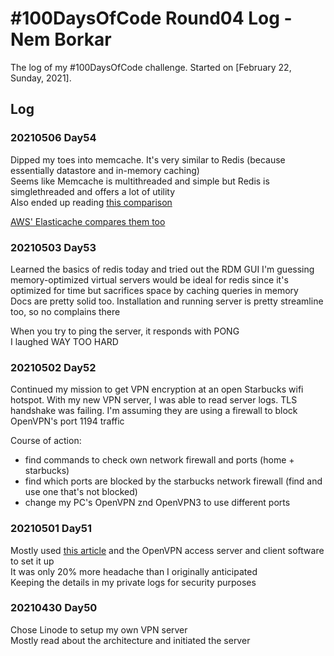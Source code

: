 # #100DaysOfCode Round04 Log - Nem Borkar

The log of my #100DaysOfCode challenge. Started on [February 22, Sunday, 2021].

## Log

### 20210506 Day54
Dipped my toes into memcache. It's very similar to Redis (because essentially datastore and in-memory caching)  
Seems like Memcache is multithreaded and simple but Redis is simglethreaded and offers a lot of utility  
Also ended up reading [this comparison](https://www.linkedin.com/pulse/memcached-vs-redis-which-one-pick-ranjeet-vimal/)

[AWS' Elasticache compares them too](https://aws.amazon.com/elasticache/redis-vs-memcached/)


### 20210503 Day53
Learned the basics of redis today and tried out the RDM GUI 
I'm guessing memory-optimized virtual servers would be ideal for redis since it's optimized for time but sacrifices space by caching queries in memory  
Docs are pretty solid too. Installation and running server is pretty streamline too, so no complains there  

When you try to ping the server, it responds with PONG  
I laughed WAY TOO HARD  

### 20210502 Day52
Continued my mission to get VPN encryption at an open Starbucks wifi hotspot. With my new VPN server, I was able to read server logs. TLS handshake was failing. I'm assuming they are using a firewall to block OpenVPN's port 1194 traffic

Course of action:
- find commands to check own network firewall and ports (home + starbucks)
- find which ports are blocked by the starbucks network firewall (find and use one that's not blocked)
- change my PC's OpenVPN znd OpenVPN3 to use different ports

### 20210501 Day51
Mostly used [this article](https://www.linode.com/docs/guides/install-openvpn-access-server-on-linux/) and the OpenVPN access server and client software to set it up  
It was only 20% more headache than I originally anticipated  
Keeping the details in my private logs for security purposes  


### 20210430 Day50
Chose Linode to setup my own VPN server  
Mostly read about the architecture and initiated the server  

